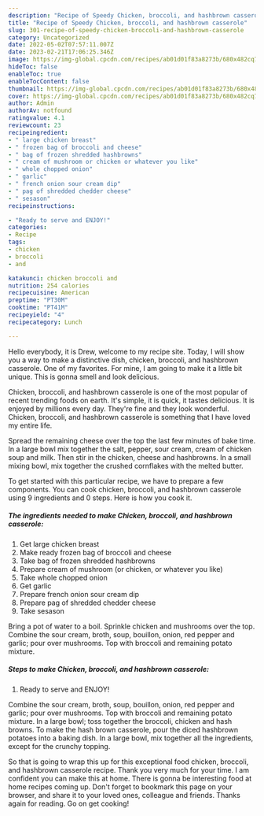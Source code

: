 ```yaml
---
description: "Recipe of Speedy Chicken, broccoli, and hashbrown casserole"
title: "Recipe of Speedy Chicken, broccoli, and hashbrown casserole"
slug: 301-recipe-of-speedy-chicken-broccoli-and-hashbrown-casserole
category: Uncategorized
date: 2022-05-02T07:57:11.007Z
date: 2023-02-21T17:06:25.346Z
image: https://img-global.cpcdn.com/recipes/ab01d01f83a8273b/680x482cq70/chicken-broccoli-and-hashbrown-casserole-recipe-main-photo.jpg
hideToc: false
enableToc: true
enableTocContent: false
thumbnail: https://img-global.cpcdn.com/recipes/ab01d01f83a8273b/680x482cq70/chicken-broccoli-and-hashbrown-casserole-recipe-main-photo.jpg
cover: https://img-global.cpcdn.com/recipes/ab01d01f83a8273b/680x482cq70/chicken-broccoli-and-hashbrown-casserole-recipe-main-photo.jpg
author: Admin
authorAv: notfound
ratingvalue: 4.1
reviewcount: 23
recipeingredient:
- " large chicken breast"
- " frozen bag of broccoli and cheese"
- " bag of frozen shredded hashbrowns"
- " cream of mushroom or chicken or whatever you like"
- " whole chopped onion"
- " garlic"
- " french onion sour cream dip"
- " pag of shredded chedder cheese"
- " sesason"
recipeinstructions:

- "Ready to serve and ENJOY!"
categories:
- Recipe
tags:
- chicken
- broccoli
- and

katakunci: chicken broccoli and 
nutrition: 254 calories
recipecuisine: American
preptime: "PT30M"
cooktime: "PT41M"
recipeyield: "4"
recipecategory: Lunch

---
```



Hello everybody, it is Drew, welcome to my recipe site. Today, I will show you a way to make a distinctive dish, chicken, broccoli, and hashbrown casserole. One of my favorites. For mine, I am going to make it a little bit unique. This is gonna smell and look delicious.

Chicken, broccoli, and hashbrown casserole is one of the most popular of recent trending foods on earth. It's simple, it is quick, it tastes delicious. It is enjoyed by millions every day. They're fine and they look wonderful. Chicken, broccoli, and hashbrown casserole is something that I have loved my entire life.

Spread the remaining cheese over the top the last few minutes of bake time. In a large bowl mix together the salt, pepper, sour cream, cream of chicken soup and milk. Then stir in the chicken, cheese and hashbrowns. In a small mixing bowl, mix together the crushed cornflakes with the melted butter.


To get started with this particular recipe, we have to prepare a few components. You can cook chicken, broccoli, and hashbrown casserole using 9 ingredients and 0 steps. Here is how you cook it.

<!--inarticleads1-->

##### The ingredients needed to make Chicken, broccoli, and hashbrown casserole:

1. Get  large chicken breast
1. Make ready  frozen bag of broccoli and cheese
1. Take  bag of frozen shredded hashbrowns
1. Prepare  cream of mushroom (or chicken, or whatever you like)
1. Take  whole chopped onion
1. Get  garlic
1. Prepare  french onion sour cream dip
1. Prepare  pag of shredded chedder cheese
1. Take  sesason


Bring a pot of water to a boil. Sprinkle chicken and mushrooms over the top. Combine the sour cream, broth, soup, bouillon, onion, red pepper and garlic; pour over mushrooms. Top with broccoli and remaining potato mixture. 

<!--inarticleads2-->

##### Steps to make Chicken, broccoli, and hashbrown casserole:


1. Ready to serve and ENJOY!

Combine the sour cream, broth, soup, bouillon, onion, red pepper and garlic; pour over mushrooms. Top with broccoli and remaining potato mixture. In a large bowl; toss together the broccoli, chicken and hash browns. To make the hash brown casserole, pour the diced hashbrown potatoes into a baking dish. In a large bowl, mix together all the ingredients, except for the crunchy topping. 

So that is going to wrap this up for this exceptional food chicken, broccoli, and hashbrown casserole recipe. Thank you very much for your time. I am confident you can make this at home. There is gonna be interesting food at home recipes coming up. Don't forget to bookmark this page on your browser, and share it to your loved ones, colleague and friends. Thanks again for reading. Go on get cooking!
